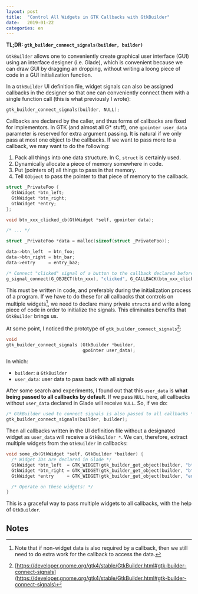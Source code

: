```yaml
---
layout: post
title:  "Control All Widgets in GTK Callbacks with GtkBuilder"
date:   2019-01-22
categories: en
---
```


**TL;DR: `gtk_builder_connect_signals(builder, builder)`**

`GtkBuilder` allows one to conveniently create graphical user interface (GUI) using an interface designer (i.e. Glade), which is convenient because we can draw GUI by dragging an dropping, without writing a loong piece of code in a GUI initialization function.

In a `GtkBuilder` UI definition file, widget signals can also be assigned callbacks in the designer so that one can conveniently connect them with a single function call (this is what previously I wrote):

```c
gtk_builder_connect_signals(builder, NULL);
```

Callbacks are declared by the caller, and thus forms of callbacks are fixed for implementors. In GTK (and almost all G\* stuff), one `gpointer user_data` parameter is reserved for extra argument passing. It is natural if we only pass at most one object to the callbacks. If we want to pass more to a callback, we may want to do the following:

1. Pack all things into one data structure. In C, `struct` is certainly used.
2. Dynamically allocate a piece of memory somewhere in code.
3. Put (pointers of) all things to pass in that memory.
4. Tell `GObject` to pass the pointer to that piece of memory to the callback.

```c
struct _PrivateFoo {
  GtkWidget *btn_left;
  GtkWidget *btn_right;
  GtkWidget *entry;
};

void btn_xxx_clicked_cb(GtkWidget *self, gpointer data);

/* ... */

struct _PrivateFoo *data = malloc(sizeof(struct _PrivateFoo));

data->btn_left  = btn_foo;
data->btn_right = btn_bar;
data->entry     = entry_baz;

/* Connect "clicked" signal of a button to the callback declared before */
g_signal_connect(G_OBJECT(btn_xxx), "clicked", G_CALLBACK(btn_xxx_clicked_cb), data);
```

This must be written in code, and preferably during the initialization process of a program. If we have to do these for all callbacks that controls on multiple widgets[^1], we need to declare many private `struct`s and write a long piece of code in order to initialize the signals. This eliminates benefits that `GtkBuilder` brings us.

At some point, I noticed the prototype of `gtk_builder_connect_signals`[^2]:

```c
void
gtk_builder_connect_signals (GtkBuilder *builder,
                             gpointer user_data);
```

In which:

- `builder`: a `GtkBuilder`
- `user_data`: user data to pass back with all signals

After some search and experiments, I found out that this `user_data` is **what being passed to all callbacks by default**. If we pass `NULL` here, all callbacks without `user_data` declared in Glade will receive `NULL`. So, if we do:

```c
/* GtkBuilder used to connect signals is also passed to all callbacks */
gtk_builder_connect_signals(builder, builder);
```

Then all callbacks written in the UI definition file without a designated widget as `user_data` will receive a `GtkBuilder *`. We can, therefore, extract multiple widgets from the `GtkBuilder` in callbacks:

```c
void some_cb(GtkWidget *self, GtkBuilder *builder) {
  /* Widget IDs are declared in Glade */
  GtkWidget *btn_left  = GTK_WIDGET(gtk_builder_get_object(builder, "btn_foo"));
  GtkWidget *btn_right = GTK_WIDGET(gtk_builder_get_object(builder, "btn_bar"));
  GtkWidget *entry     = GTK_WIDGET(gtk_builder_get_object(builder, "entry_baz"));

  /* Operate on these widgets! */
}
```

This is a graceful way to pass multiple widgets to all callbacks, with the help of `GtkBuilder`.

## Notes

[^1]: Note that if non-widget data is also required by a callback, then we still need to do extra work for the callback to access the data.
[^2]: [https://developer.gnome.org/gtk4/stable/GtkBuilder.html#gtk-builder-connect-signals](https://developer.gnome.org/gtk4/stable/GtkBuilder.html#gtk-builder-connect-signals)
